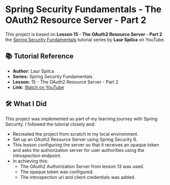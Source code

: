 # Spring Security Fundamentals - The OAuth2 Resource Server - Part 2

This project is based on **Lesson 15 - The OAuth2 Resource Server - Part 2**
the [Spring Security Fundamentals](https://www.youtube.com/playlist?list=PLEocw3gLFc8X_a8hGWGaBnSkPFJmbb8QP) tutorial
series by **Laur Spilca** on
YouTube.

## 📚 Tutorial Reference

- **Author:** Laur Spilca
- **Series:** Spring Security Fundamentals
- **Lesson:** 15 - The OAuth2 Resource Server - Part 2
- **Link:** [Watch on YouTube](https://www.youtube.com/watch?v=TnP8z8e14Xg&list=PLEocw3gLFc8X_a8hGWGaBnSkPFJmbb8QP&index=15)

## 🛠️ What I Did

This project was implemented as part of my learning journey with Spring Security. I followed the tutorial closely and:

- Recreated the project from scratch in my local environment.
- Set up an OAuth2 Resource Server using Spring Security 6.
- This lesson configuring the server so that it receives an opaque token and asks the authorization server for user authorities using the introspection endpoint.
- In achieving this:
    - The OAuth2 Authorization Server from lesson 13 was used.
    - The opaque token was configured.
    - The introspection uri and client credentials was added.
